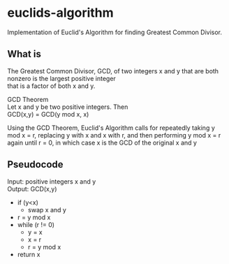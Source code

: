 # euclids-algorithm
Implementation of Euclid's Algorithm for finding Greatest Common Divisor.

## What is
The Greatest Common Divisor, GCD, of two integers x and y that are both nonzero is the largest positive integer  
that is a factor of both x and y.  

GCD Theorem  
Let x and y be two positive integers.  Then  
GCD(x,y) = GCD(y mod x, x)  

Using the GCD Theorem, Euclid's Algorithm calls for repeatedly taking y mod x = r, replacing y with x and x with r, and then performing y mod x = r again until r = 0, in which case x is the GCD of the original x and y

## Pseudocode
Input: positive integers x and y  
Output: GCD(x,y)  
* if (y<x)
  * swap x and y
* r = y mod x
* while (r != 0)
    * y = x
    * x = r
    * r = y mod x
* return x
